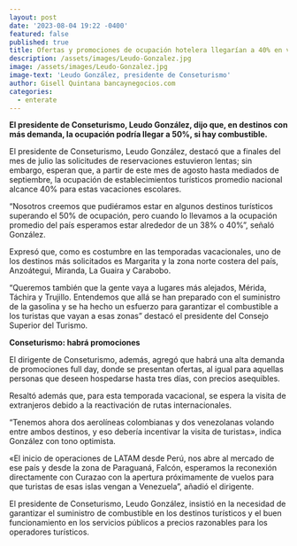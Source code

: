 ```yaml
---
layout: post
date: '2023-08-04 19:22 -0400'
featured: false
published: true
title: Ofertas y promociones de ocupación hotelera llegarían a 40% en vacaciones
description: /assets/images/Leudo-Gonzalez.jpg
image: /assets/images/Leudo-Gonzalez.jpg
image-text: 'Leudo González, presidente de Conseturismo'
author: Gisell Quintana bancaynegocios.com
categories:
  - enterate
---
```

**El presidente de Conseturismo, Leudo González, dijo que, en destinos con más demanda, la ocupación podría llegar a 50%, si hay combustible.**

El presidente de Conseturismo, Leudo González, destacó que a finales del mes de julio las solicitudes de reservaciones estuvieron lentas; sin embargo, esperan que, a partir de este mes de agosto hasta mediados de septiembre, la ocupación de establecimientos turísticos promedio nacional alcance 40% para estas vacaciones escolares.

“Nosotros creemos que pudiéramos estar en algunos destinos turísticos superando el 50% de ocupación, pero cuando lo llevamos a la ocupación promedio del país esperamos estar alrededor de un 38% o 40%”, señaló González.

Expresó que, como es costumbre en las temporadas vacacionales, uno de los destinos más solicitados es Margarita y la zona norte costera del país, Anzoátegui, Miranda, La Guaira y Carabobo.

“Queremos también que la gente vaya a lugares más alejados, Mérida, Táchira y Trujillo. Entendemos que allá se han preparado con el suministro de la gasolina y se ha hecho un esfuerzo para garantizar el combustible a los turistas que vayan a esas zonas” destacó el presidente del Consejo Superior del Turismo.

**Conseturismo: habrá promociones**

El dirigente de Conseturismo, además, agregó que habrá una alta demanda de promociones full day, donde se presentan ofertas, al igual para aquellas personas que deseen hospedarse hasta tres días, con precios asequibles.

Resaltó además que, para esta temporada vacacional, se espera la visita de extranjeros debido a la reactivación de rutas internacionales.

“Tenemos ahora dos aerolíneas colombianas y dos venezolanas volando entre ambos destinos, y eso debería incentivar la visita de turistas», indica González con tono optimista.

«El inicio de operaciones de LATAM desde Perú, nos abre al mercado de ese país y desde la zona de Paraguaná, Falcón, esperamos la reconexión directamente con Curazao con la apertura próximamente de vuelos para que turistas de esas islas vengan a Venezuela”, añadió el dirigente.

El presidente de Conseturismo, Leudo González, insistió en la necesidad de garantizar el suministro de combustible en los destinos turísticos y el buen funcionamiento en los servicios públicos a precios razonables para los operadores turísticos.
